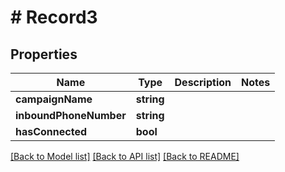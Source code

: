 # # Record3

## Properties

Name | Type | Description | Notes
------------ | ------------- | ------------- | -------------
**campaignName** | **string** |  |
**inboundPhoneNumber** | **string** |  |
**hasConnected** | **bool** |  |

[[Back to Model list]](../../README.md#models) [[Back to API list]](../../README.md#endpoints) [[Back to README]](../../README.md)
